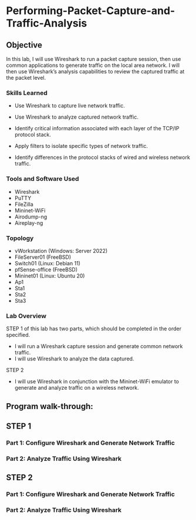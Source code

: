 # Performing-Packet-Capture-and-Traffic-Analysis

## Objective

In this lab, I will use Wireshark to run a packet capture session, then use common applications to generate traffic on the local area network. I will then use Wireshark’s analysis capabilities to review the captured traffic at the packet level.
### Skills Learned
- Use Wireshark to capture live network traffic.
- Use Wireshark to analyze captured network traffic.

- Identify critical information associated with each layer of the TCP/IP protocol stack.
- Apply filters to isolate specific types of network traffic.
- Identify differences in the protocol stacks of wired and wireless network traffic.


### Tools and Software Used
- Wireshark
- PuTTY
- FileZilla
- Mininet-WiFi
- Airodump-ng
- Aireplay-ng


### Topology
- vWorkstation (Windows: Server 2022)
- FileServer01 (FreeBSD)
- Switch01 (Linux: Debian 11)
- pfSense-office (FreeBSD)
- Mininet01 (Linux: Ubuntu 20)
- Ap1
- Sta1
- Sta2
- Sta3


### Lab Overview
STEP 1 of this lab has two parts, which should be completed in the order specified.
 
- I will run a Wireshark capture session and generate common network traffic.
- I will use Wireshark to analyze the data captured.

STEP 2
- I will use Wireshark in conjunction with the Mininet-WiFi emulator to generate and analyze traffic on a wireless network.


<h2>Program walk-through:</h2>

## STEP 1
### Part 1: Configure Wireshark and Generate Network Traffic

<p align="center">

</p>

### Part 2: Analyze Traffic Using Wireshark
<p align="center">

</p>



## STEP 2
### Part 1: Configure Wireshark and Generate Network Traffic 

<p align="center">

</p>

### Part 2: Analyze Traffic Using Wireshark
<p align="center">

</p>
